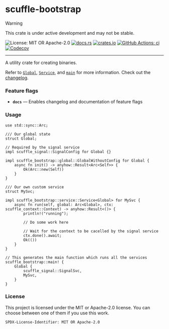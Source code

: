 <!-- cargo-sync-rdme title [[ -->
# scuffle-bootstrap
<!-- cargo-sync-rdme ]] -->

> [!WARNING]  
> This crate is under active development and may not be stable.

<!-- cargo-sync-rdme badge [[ -->
![License: MIT OR Apache-2.0](https://img.shields.io/crates/l/scuffle-bootstrap.svg?style=flat-square)
[![docs.rs](https://img.shields.io/docsrs/scuffle-bootstrap.svg?logo=docs.rs&style=flat-square)](https://docs.rs/scuffle-bootstrap)
[![crates.io](https://img.shields.io/crates/v/scuffle-bootstrap.svg?logo=rust&style=flat-square)](https://crates.io/crates/scuffle-bootstrap)
[![GitHub Actions: ci](https://img.shields.io/github/actions/workflow/status/scufflecloud/scuffle/ci.yaml.svg?label=ci&logo=github&style=flat-square)](https://github.com/scufflecloud/scuffle/actions/workflows/ci.yaml)
[![Codecov](https://img.shields.io/codecov/c/github/scufflecloud/scuffle.svg?label=codecov&logo=codecov&style=flat-square)](https://codecov.io/gh/scufflecloud/scuffle)
<!-- cargo-sync-rdme ]] -->

---

<!-- cargo-sync-rdme rustdoc [[ -->
A utility crate for creating binaries.

Refer to [`Global`](https://docs.rs/scuffle-bootstrap/0.1.3/scuffle_bootstrap/global/trait.Global.html), [`Service`](https://docs.rs/scuffle-bootstrap/0.1.3/scuffle_bootstrap/service/trait.Service.html), and [`main`](https://docs.rs/scuffle-bootstrap/0.1.3/scuffle_bootstrap/macro.main.html) for more information.
Check out the [changelog](./CHANGELOG.md).

### Feature flags

* **`docs`** —  Enables changelog and documentation of feature flags

### Usage

````rust,no_run
use std::sync::Arc;

/// Our global state
struct Global;

// Required by the signal service
impl scuffle_signal::SignalConfig for Global {}

impl scuffle_bootstrap::global::GlobalWithoutConfig for Global {
    async fn init() -> anyhow::Result<Arc<Self>> {
        Ok(Arc::new(Self))
    }
}

/// Our own custom service
struct MySvc;

impl scuffle_bootstrap::service::Service<Global> for MySvc {
    async fn run(self, global: Arc<Global>, ctx: scuffle_context::Context) -> anyhow::Result<()> {
        println!("running");

        // Do some work here

        // Wait for the context to be cacelled by the signal service
        ctx.done().await;
        Ok(())
    }
}

// This generates the main function which runs all the services
scuffle_bootstrap::main! {
    Global {
        scuffle_signal::SignalSvc,
        MySvc,
    }
}
````

### License

This project is licensed under the MIT or Apache-2.0 license.
You can choose between one of them if you use this work.

`SPDX-License-Identifier: MIT OR Apache-2.0`
<!-- cargo-sync-rdme ]] -->
